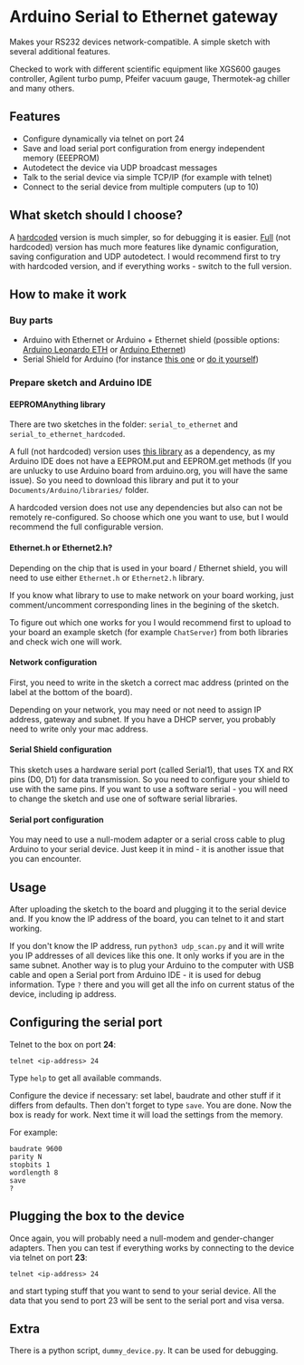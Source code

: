# Arduino Serial to Ethernet gateway

Makes your RS232 devices network-compatible. A simple sketch with several additional features.

Checked to work with different scientific equipment like XGS600 gauges controller, Agilent turbo pump, Pfeifer vacuum gauge, Thermotek-ag chiller and many others.

## Features

- Configure dynamically via telnet on port 24
- Save and load serial port configuration from energy independent memory (EEEPROM)
- Autodetect the device via UDP broadcast messages
- Talk to the serial device via simple TCP/IP (for example with telnet)
- Connect to the serial device from multiple computers (up to 10)

## What sketch should I choose?

A [hardcoded](./serial_to_ethernet_hardcoded/) version is much simpler, so for debugging it is easier. [Full](./serial_to_ethernet/) (not hardcoded) version has much more features like dynamic configuration, saving configuration and UDP autodetect. I would recommend first to try with hardcoded version, and if everything works - switch to the full version.

## How to make it work

### Buy parts

- Arduino with Ethernet or Arduino + Ethernet shield (possible options: [Arduino Leonardo ETH](http://www.arduino.org/products/boards/arduino-leonardo-eth) or [Arduino Ethernet](https://www.arduino.cc/en/Main/ArduinoBoardEthernet))
- Serial Shield for Arduino (for instance [this one](https://www.sparkfun.com/products/13029) or [do it yourself](https://robbarnsley.wordpress.com/2013/09/14/controlling-a-serial-rs-232-device-over-tcp-sockets-using-an-arduino-ethernet-board/))

### Prepare sketch and Arduino IDE

#### EEPROMAnything library

There are two sketches in the folder: `serial_to_ethernet` and `serial_to_ethernet_hardcoded`.

A full (not hardcoded) version uses [this library](https://github.com/stepansnigirev/ArduinoEEPROMAnything) as a dependency, as my Arduino IDE does not have a EEPROM.put and EEPROM.get methods (If you are unlucky to use Arduino board from arduino.org, you will have the same issue). So you need to download this library and put it to your `Documents/Arduino/libraries/` folder.

A hardcoded version does not use any dependencies but also can not be remotely re-configured. So choose which one you want to use, but I would recommend the full configurable version.

#### Ethernet.h or Ethernet2.h?

Depending on the chip that is used in your board / Ethernet shield, you will need to use either `Ethernet.h` or `Ethernet2.h` library. 

If you know what library to use to make network on your board working, just comment/uncomment corresponding lines in the begining of the sketch.

To figure out which one works for you I would recommend first to upload to your board an example sketch (for example `ChatServer`) from both libraries and check wich one will work.

#### Network configuration

First, you need to write in the sketch a correct mac address (printed on the label at the bottom of the board).

Depending on your network, you may need or not need to assign IP address, gateway and subnet. If you have a DHCP server, you probably need to write only your mac address.

#### Serial Shield configuration

This sketch uses a hardware serial port (called Serial1), that uses TX and RX pins (D0, D1) for data transmission. So you need to configure your shield to use with the same pins. If you want to use a software serial - you will need to change the sketch and use one of software serial libraries.

#### Serial port configuration

You may need to use a null-modem adapter or a serial cross cable to plug Arduino to your serial device. Just keep it in mind - it is another issue that you can encounter.

## Usage

After uploading the sketch to the board and plugging it to the serial device and. If you know the IP address of the board, you can telnet to it and start working.

If you don't know the IP address, run `python3 udp_scan.py` and it will write you IP addresses of all devices like this one. It only works if you are in the same subnet. Another way is to plug your Arduino to the computer with USB cable and open a Serial port from Arduino IDE - it is used for debug information. Type `?` there and you will get all the info on current status of the device, including ip address.

## Configuring the serial port

Telnet to the box on port **24**:

```
telnet <ip-address> 24
```

Type `help` to get all available commands.

Configure the device if necessary: set label, baudrate and other stuff if it differs from defaults. Then don't forget to type `save`. You are done. Now the box is ready for work. Next time it will load the settings from the memory.

For example:
```
baudrate 9600
parity N
stopbits 1
wordlength 8
save
?
```

## Plugging the box to the device

Once again, you will probably need a null-modem and gender-changer adapters. Then you can test if everything works by connecting to the device via telnet on port **23**:

```
telnet <ip-address> 24
```

and start typing stuff that you want to send to your serial device. All the data that you send to port 23 will be sent to the serial port and visa versa.

## Extra

There is a python script, `dummy_device.py`. It can be used for debugging.